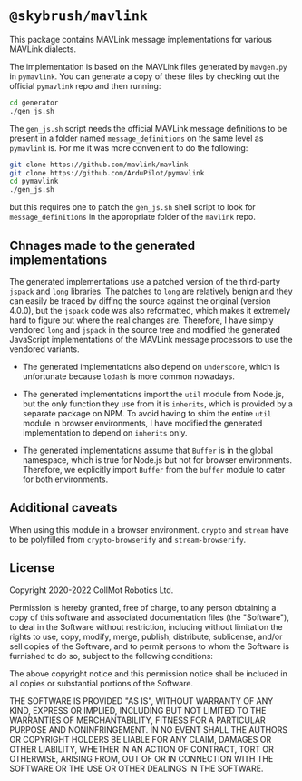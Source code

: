 # `@skybrush/mavlink`

This package contains MAVLink message implementations for various MAVLink
dialects.

The implementation is based on the MAVLink files generated by `mavgen.py` in
`pymavlink`. You can generate a copy of these files by checking out the
official `pymavlink` repo and then running:

```sh
cd generator
./gen_js.sh
```

The `gen_js.sh` script needs the official MAVLink message definitions to be
present in a folder named `message_definitions` on the same level as
`pymavlink` is. For me it was more convenient to do the following:

```sh
git clone https://github.com/mavlink/mavlink
git clone https://github.com/ArduPilot/pymavlink
cd pymavlink
./gen_js.sh
```

but this requires one to patch the `gen_js.sh` shell script to look for
`message_definitions` in the appropriate folder of the `mavlink` repo.

## Chnages made to the generated implementations

The generated implementations use a patched version of the third-party `jspack`
and `long` libraries. The patches to `long` are relatively benign and they can
easily be traced by diffing the source against the original (version 4.0.0),
but the `jspack` code was also reformatted, which makes it extremely hard to
figure out where the real changes are. Therefore, I have simply vendored `long`
and `jspack` in the source tree and modified the generated JavaScript
implementations of the MAVLink message processors to use the vendored variants.

* The generated implementations also depend on `underscore`, which is
  unfortunate because `lodash` is more common nowadays.

* The generated implementations import the `util` module from Node.js, but the
  only function they use from it is `inherits`, which is provided by a separate
  package on NPM. To avoid having to shim the entire `util` module in browser
  environments, I have modified the generated implementation to depend on
  `inherits` only.

* The generated implementations assume that `Buffer` is in the global
  namespace, which is true for Node.js but not for browser environments.
  Therefore, we explicitly import `Buffer` from the `buffer` module to cater
  for both environments.

## Additional caveats

When using this module in a browser environment. `crypto` and `stream` have to
be polyfilled from `crypto-browserify` and `stream-browserify`.

## License

Copyright 2020-2022 CollMot Robotics Ltd.

Permission is hereby granted, free of charge, to any person obtaining a copy of
this software and associated documentation files (the "Software"), to deal in
the Software without restriction, including without limitation the rights to
use, copy, modify, merge, publish, distribute, sublicense, and/or sell copies
of the Software, and to permit persons to whom the Software is furnished to do
so, subject to the following conditions:

The above copyright notice and this permission notice shall be included in all
copies or substantial portions of the Software.

THE SOFTWARE IS PROVIDED "AS IS", WITHOUT WARRANTY OF ANY KIND, EXPRESS OR
IMPLIED, INCLUDING BUT NOT LIMITED TO THE WARRANTIES OF MERCHANTABILITY,
FITNESS FOR A PARTICULAR PURPOSE AND NONINFRINGEMENT. IN NO EVENT SHALL THE
AUTHORS OR COPYRIGHT HOLDERS BE LIABLE FOR ANY CLAIM, DAMAGES OR OTHER
LIABILITY, WHETHER IN AN ACTION OF CONTRACT, TORT OR OTHERWISE, ARISING FROM,
OUT OF OR IN CONNECTION WITH THE SOFTWARE OR THE USE OR OTHER DEALINGS IN THE
SOFTWARE.

